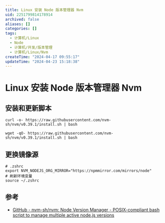 ```yaml
---
title: Linux 安装 Node 版本管理器 Nvm
uid: 2251799814178914
archived: false
aliases: []
categories: []
tags:
  - 计算机/Linux
  - Node
  - 计算机/开发/版本管理
  - 计算机/Linux/Nvm
createTime: "2024-04-17 09:55:17"
updateTime: "2024-04-23 15:18:38"
---
```


# Linux 安装 Node 版本管理器 Nvm

## 安装和更新脚本

```shell
curl -o- https://raw.githubusercontent.com/nvm-sh/nvm/v0.39.1/install.sh | bash

wget -qO- https://raw.githubusercontent.com/nvm-sh/nvm/v0.39.1/install.sh | bash
```

## 更换镜像源

```shell
# .zshrc
export NVM_NODEJS_ORG_MIRROR="https://npmmirror.com/mirrors/node"
# 刷新环境变量
source ~/.zshrc

```

## 参考

- [GitHub - nvm-sh/nvm: Node Version Manager - POSIX-compliant bash script to manage multiple active node.js versions](https://github.com/nvm-sh/nvm)
